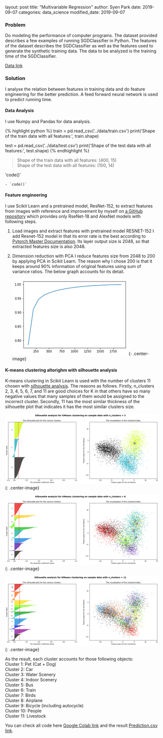 layout: post
title:  "Multivariable Regression"
author: Syen Park
date:   2019-09-07
categories: data_science
modified_date: 2019-09-07

### __Problem__

Do modeling the performance of computer programs. The dataset provided describes a few examples of running SGDClassifier in Python. The features of the dataset describes the SGDClassifier as well as the features used to generate the synthetic training data. The data to be analyzed is the training time of the SGDClassifier.

[Data link](https://www.kaggle.com/c/msbd5001-fall2018/data)

### __Solution__

I analyse the relation between features in training data and do feature engineering for the better prediction. A feed forward neural network is used to predict running time.

#### __Data Analysis__

I use Numpy and Pandas for data analysis.

{% highlight python %}
train = pd.read_csv('../data/train.csv')
print('Shape of the train data with all features:', train.shape)

test = pd.read_csv('../data/test.csv')
print('Shape of the test data with all features:', test.shape)
{% endhighlight %}

> Shape of the train data with all features: (400, 15)  
> Shape of the test data with all features: (100, 14)

'code()'

```
- `code()` 
```

#### __Feature engineering__

I use Scikit Learn and a pretrained model, ResNet-152, to extract features from images with reference
and improvement by myself on [a GitHub repository](https://github.com/christiansafka/img2vec) which provides only RseNet-18 and AlexNet
models with following steps.

1. Load images and extract features with pretrained model RESNET-152
   I add Resnet-152 model in that its error rate is the best according to [Pytorch Master
   Documentation](https://pytorch.org/docs/stable/torchvision/models.html). Its layer output size is 2048, so that extracted features size is also 2048.

2. Dimension reduction with PCA
   I reduce features size from 2048 to 200 by applying PCA in Scikit Learn. The reason why I
   chose 200 is that it keeps around 90% information of original features using sum of variance
   ratios. The below graph accounts for its detail.

   ![PCA plot](/assets/K-means_PCA.png){: .center-image}

#### __K-means clustering altorighm with silhouette analysis__

K-means clustering in Scikit Learn is used with the number of clusters 11 chosen with [silhouette
analysis](https://scikit-learn.org/stable/auto_examples/cluster/plot_kmeans_silhouette_analysis.html). The reasons as follows. Firstly, n_clusters 2, 3, 4, 5, 6, 7, and 11 are good choices for K in
that others have so many negative values that many samples of them would be assigned to the
incorrect cluster. Secondly, 11 has the most similar thickness of the silhouette plot that indicates
it has the most similar clusters size.

![PCA plot](/assets/sil_03.png){: .center-image}

![PCA plot](/assets/sil_08.png){: .center-image}

![PCA plot](/assets/sil_11.png){: .center-image}

As the result, each cluster accounts for those following objects:  
Cluster 1: Pet (Cat + Dog)  
Cluster 2: Car  
Cluster 3: Water Scenery  
Cluster 4: Indoor Scenery  
Cluster 5: Bus  
Cluster 6: Train  
Cluster 7: Birds  
Cluster 8: Airplane  
Cluster 9: Bicycle (including autocycle)  
Cluster 10: People  
Cluster 11: Livestock  

You can check all code here [Google Colab link](https://colab.research.google.com/drive/1PRfXoQzhmd71uWYso4M4SBqtQ2ikk5Pe) and the result [Prediction.csv link](https://drive.google.com/open?id=13aBm-IyWi9tWm5_VQ6q6eEyNNM4adzBd).
